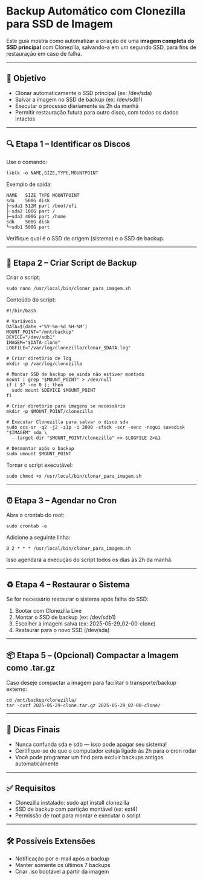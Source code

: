 # Backup Automático com Clonezilla para SSD de Imagem

Este guia mostra como automatizar a criação de uma **imagem completa do SSD principal** com Clonezilla, salvando-a em um segundo SSD, para fins de restauração em caso de falha.

---

## 🧩 Objetivo

- Clonar automaticamente o SSD principal (ex: /dev/sda)
- Salvar a imagem no SSD de backup (ex: /dev/sdb1)
- Executar o processo diariamente às 2h da manhã
- Permitir restauração futura para outro disco, com todos os dados intactos

---

## 🔍 Etapa 1 – Identificar os Discos

Use o comando:

    lsblk -o NAME,SIZE,TYPE,MOUNTPOINT

Exemplo de saída:

    NAME   SIZE TYPE MOUNTPOINT
    sda    500G disk
    ├─sda1 512M part /boot/efi
    ├─sda2 100G part /
    ├─sda3 400G part /home
    sdb    500G disk
    └─sdb1 500G part

Verifique qual é o SSD de origem (sistema) e o SSD de backup.

---

## 📝 Etapa 2 – Criar Script de Backup

Criar o script:

    sudo nano /usr/local/bin/clonar_para_imagem.sh

Conteúdo do script:

    #!/bin/bash

    # Variáveis
    DATA=$(date +'%Y-%m-%d_%H-%M')
    MOUNT_POINT="/mnt/backup"
    DEVICE="/dev/sdb1"
    IMAGEM="$DATA-clone"
    LOGFILE="/var/log/clonezilla/clonar_$DATA.log"

    # Criar diretório de log
    mkdir -p /var/log/clonezilla

    # Montar SSD de backup se ainda não estiver montado
    mount | grep "$MOUNT_POINT" > /dev/null
    if [ $? -ne 0 ]; then
      sudo mount $DEVICE $MOUNT_POINT
    fi

    # Criar diretório para imagens se necessário
    mkdir -p $MOUNT_POINT/clonezilla

    # Executar Clonezilla para salvar o disco sda
    sudo ocs-sr -q2 -j2 -z1p -i 2000 -sfsck -scr -senc -nogui savedisk "$IMAGEM" sda \
      --target-dir "$MOUNT_POINT/clonezilla" >> $LOGFILE 2>&1

    # Desmontar após o backup
    sudo umount $MOUNT_POINT

Tornar o script executável:

    sudo chmod +x /usr/local/bin/clonar_para_imagem.sh

---

## ⏰ Etapa 3 – Agendar no Cron

Abra o crontab do root:

    sudo crontab -e

Adicione a seguinte linha:

    0 2 * * * /usr/local/bin/clonar_para_imagem.sh

Isso agendará a execução do script todos os dias às 2h da manhã.

---

## ♻️ Etapa 4 – Restaurar o Sistema

Se for necessário restaurar o sistema após falha do SSD:

1. Bootar com Clonezilla Live
2. Montar o SSD de backup (ex: /dev/sdb1)
3. Escolher a imagem salva (ex: 2025-05-29_02-00-clone)
4. Restaurar para o novo SSD (/dev/sda)

---

## 📦 Etapa 5 – (Opcional) Compactar a Imagem como .tar.gz

Caso deseje compactar a imagem para facilitar o transporte/backup externo:

    cd /mnt/backup/clonezilla/
    tar -cvzf 2025-05-29-clone.tar.gz 2025-05-29_02-00-clone/

---

## 🧠 Dicas Finais

- Nunca confunda sda e sdb — isso pode apagar seu sistema!
- Certifique-se de que o computador esteja ligado às 2h para o cron rodar
- Você pode programar um find para excluir backups antigos automaticamente

---

## ✅ Requisitos

- Clonezilla instalado: sudo apt install clonezilla
- SSD de backup com partição montável (ex: ext4)
- Permissão de root para montar e executar o script

---

## 🛠️ Possíveis Extensões

- Notificação por e-mail após o backup
- Manter somente os últimos 7 backups
- Criar .iso bootável a partir da imagem
